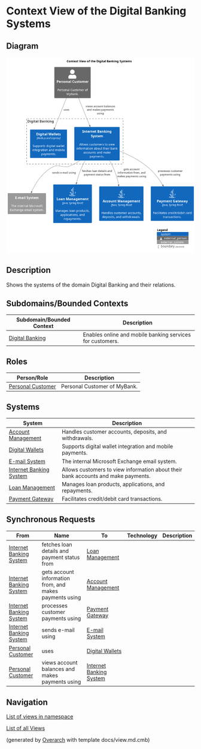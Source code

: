 # Context View of the Digital Banking Systems

## Diagram
![Context View of the Digital Banking Systems](../../mybank/digital-banking/context-view.png)

## Description
Shows the systems of the domain Digital Banking and their relations.

## Subdomains/Bounded Contexts
| Subdomain/Bounded Context | Description |
|---|---|
| [Digital Banking](../../mybank/digital-banking/context-boundary.md)| Enables online and mobile banking services for customers. |

## Roles
| Person/Role | Description |
|---|---|
| [Personal Customer](../../mybank/personal-customer.md)| Personal Customer of MyBank. |

## Systems
| System | Description |
|---|---|
| [Account Management](../../mybank/core-banking/account-management-system.md)| Handles customer accounts, deposits, and withdrawals. |
| [Digital Wallets](../../mybank/digital-banking/digital-wallets-system.md)| Supports digital wallet integration and mobile payments. |
| [E-mail System](../../mybank/email-system.md)| The internal Microsoft Exchange email system. |
| [Internet Banking System](../../mybank/digital-banking/internet-banking-system/internet-banking-system.md)| Allows customers to view information about their bank accounts and make payments. |
| [Loan Management](../../mybank/core-banking/loan-management-system.md)| Manages loan products, applications, and repayments. |
| [Payment Gateway](../../mybank/payment/payment-gateway-system.md)| Facilitates credit/debit card transactions. |

## Synchronous Requests
| From | Name | To | Technology | Description |
|---|---|---|---|---|
| [Internet Banking System](../../mybank/digital-banking/internet-banking-system/internet-banking-system.md) | fetches loan details and payment status from | [Loan Management](../../mybank/core-banking/loan-management-system.md) |  |  |
| [Internet Banking System](../../mybank/digital-banking/internet-banking-system/internet-banking-system.md) | gets account information from, and makes payments using | [Account Management](../../mybank/core-banking/account-management-system.md) |  |  |
| [Internet Banking System](../../mybank/digital-banking/internet-banking-system/internet-banking-system.md) | processes customer payments using | [Payment Gateway](../../mybank/payment/payment-gateway-system.md) |  |  |
| [Internet Banking System](../../mybank/digital-banking/internet-banking-system/internet-banking-system.md) | sends e-mail using | [E-mail System](../../mybank/email-system.md) |  |  |
| [Personal Customer](../../mybank/personal-customer.md) | uses | [Digital Wallets](../../mybank/digital-banking/digital-wallets-system.md) |  |  |
| [Personal Customer](../../mybank/personal-customer.md) | views account balances and makes payments using | [Internet Banking System](../../mybank/digital-banking/internet-banking-system/internet-banking-system.md) |  |  |

## Navigation
[List of views in namespace](./views-in-namespace.md)

[List of all Views](../../views.md)


(generated by [Overarch](https://github.com/soulspace-org/overarch) with template docs/view.md.cmb)

